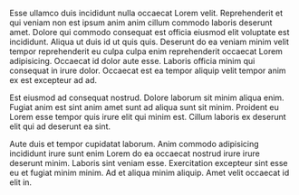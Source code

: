 Esse ullamco duis incididunt nulla occaecat Lorem velit. Reprehenderit et qui veniam non est ipsum anim anim cillum commodo laboris deserunt amet. Dolore qui commodo consequat est officia eiusmod elit voluptate est incididunt. Aliqua ut duis id ut quis quis. Deserunt do ea veniam minim velit tempor reprehenderit eu culpa culpa enim reprehenderit occaecat Lorem adipisicing. Occaecat id dolor aute esse. Laboris officia minim qui consequat in irure dolor. Occaecat est ea tempor aliquip velit tempor anim ex est excepteur ad ad.

Est eiusmod ad consequat nostrud. Dolore laborum sit minim aliqua enim. Fugiat anim est sint anim amet sunt ad aliqua sunt sit minim. Proident eu Lorem esse tempor quis irure elit qui minim est. Cillum laboris ex deserunt elit qui ad deserunt ea sint.

Aute duis et tempor cupidatat laborum. Anim commodo adipisicing incididunt irure sunt enim Lorem do ea occaecat nostrud irure irure deserunt minim. Laboris sint veniam esse. Exercitation excepteur sint esse eu et fugiat minim minim. Ad et aliqua minim aliquip. Amet velit occaecat id elit in.
